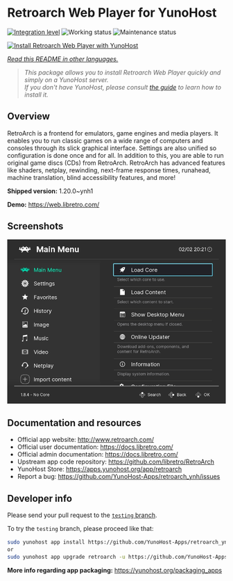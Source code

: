 <!--
N.B.: This README was automatically generated by <https://github.com/YunoHost/apps/tree/master/tools/readme_generator>
It shall NOT be edited by hand.
-->

# Retroarch Web Player for YunoHost

[![Integration level](https://apps.yunohost.org/badge/integration/retroarch)](https://ci-apps.yunohost.org/ci/apps/retroarch/)
![Working status](https://apps.yunohost.org/badge/state/retroarch)
![Maintenance status](https://apps.yunohost.org/badge/maintained/retroarch)

[![Install Retroarch Web Player with YunoHost](https://install-app.yunohost.org/install-with-yunohost.svg)](https://install-app.yunohost.org/?app=retroarch)

*[Read this README in other languages.](./ALL_README.md)*

> *This package allows you to install Retroarch Web Player quickly and simply on a YunoHost server.*  
> *If you don't have YunoHost, please consult [the guide](https://yunohost.org/install) to learn how to install it.*

## Overview

RetroArch is a frontend for emulators, game engines and media players.
It enables you to run classic games on a wide range of computers and consoles through its slick graphical interface. Settings are also unified so configuration is done once and for all.
In addition to this, you are able to run original game discs (CDs) from RetroArch.
RetroArch has advanced features like shaders, netplay, rewinding, next-frame response times, runahead, machine translation, blind accessibility features, and more!


**Shipped version:** 1.20.0~ynh1

**Demo:** <https://web.libretro.com/>

## Screenshots

![Screenshot of Retroarch Web Player](./doc/screenshots/ozone-main-menu.jpg)

## Documentation and resources

- Official app website: <http://www.retroarch.com/>
- Official user documentation: <https://docs.libretro.com/>
- Official admin documentation: <https://docs.libretro.com/>
- Upstream app code repository: <https://github.com/libretro/RetroArch>
- YunoHost Store: <https://apps.yunohost.org/app/retroarch>
- Report a bug: <https://github.com/YunoHost-Apps/retroarch_ynh/issues>

## Developer info

Please send your pull request to the [`testing` branch](https://github.com/YunoHost-Apps/retroarch_ynh/tree/testing).

To try the `testing` branch, please proceed like that:

```bash
sudo yunohost app install https://github.com/YunoHost-Apps/retroarch_ynh/tree/testing --debug
or
sudo yunohost app upgrade retroarch -u https://github.com/YunoHost-Apps/retroarch_ynh/tree/testing --debug
```

**More info regarding app packaging:** <https://yunohost.org/packaging_apps>
